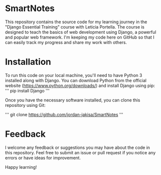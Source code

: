 # SmartNotes

This repository contains the source code for my learning journey in the "Django Essential Training" course with Leticia Portella. 
The course is designed to teach the basics of web development using Django, a powerful and popular web framework. 
I'm keeping my code here on GitHub so that I can easily track my progress and share my work with others.

# Installation
To run this code on your local machine, you'll need to have Python 3 installed along with Django. You can download Python from the official website (https://www.python.org/downloads/) and install Django using pip:
'''
pip install Django
'''

Once you have the necessary software installed, you can clone this repository using Git:

'''
git clone https://github.com/jordan-jakisa/SmartNotes
'''

# Feedback
I welcome any feedback or suggestions you may have about the code in this repository. 
Feel free to submit an issue or pull request if you notice any errors or have ideas for improvement.

Happy learning!




